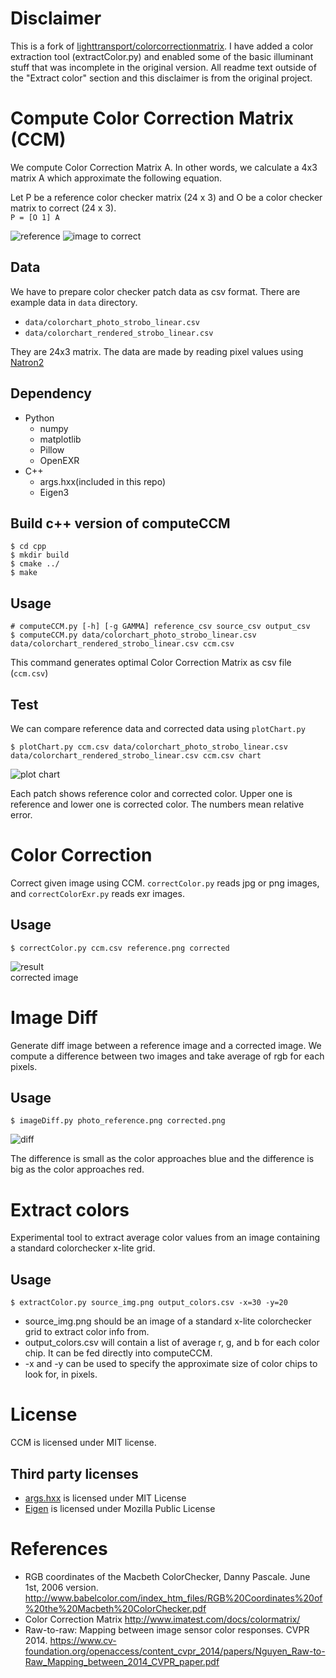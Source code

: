 # Disclaimer
This is a fork of [lighttransport/colorcorrectionmatrix](https://github.com/lighttransport/colorcorrectionmatrix). I have added a color extraction tool (extractColor.py) and enabled some of the basic illuminant stuff that was incomplete in the original version. All readme text outside of the "Extract color" section and this disclaimer is from the original project.

# Compute Color Correction Matrix (CCM)

We compute Color Correction Matrix A.
In other words, we calculate a 4x3 matrix A which approximate the following equation.  

Let P be a reference color checker matrix (24 x 3) and O be a color checker 
matrix to correct (24 x 3).  
`P = [O 1] A`

![reference](./img/referenceStrobo.png)
![image to correct](./img/renderedStrobo.png)

## Data
We have to prepare color checker patch data as csv format.
There are example data in `data` directory.
- `data/colorchart_photo_strobo_linear.csv`
- `data/colorchart_rendered_strobo_linear.csv`  

They are 24x3 matrix. The data are made by reading pixel values using [Natron2](https://natron.fr/)

## Dependency
- Python
    - numpy
    - matplotlib
    - Pillow 
    - OpenEXR
- C++
    - args.hxx(included in this repo)
    - Eigen3

## Build c++ version of computeCCM

``` shell
$ cd cpp
$ mkdir build
$ cmake ../
$ make
```

## Usage
``` shell 
# computeCCM.py [-h] [-g GAMMA] reference_csv source_csv output_csv
$ computeCCM.py data/colorchart_photo_strobo_linear.csv data/colorchart_rendered_strobo_linear.csv ccm.csv
```
This command generates optimal Color Correction Matrix as csv file (`ccm.csv`)

## Test
We can compare reference data and corrected data using `plotChart.py`

``` shell
$ plotChart.py ccm.csv data/colorchart_photo_strobo_linear.csv data/colorchart_rendered_strobo_linear.csv ccm.csv chart
```
![plot chart](img/result_strobo.png)

Each patch shows reference color and corrected color.
Upper one is reference and lower one is corrected color.
The numbers mean relative error.

# Color Correction
Correct given image using CCM.
`correctColor.py` reads jpg or png images, and
`correctColorExr.py` reads exr images.

## Usage
``` shell
$ correctColor.py ccm.csv reference.png corrected
```

![result](img/stroboCorrected.png)  
corrected image

# Image Diff

Generate diff image between a reference image and a corrected image. We compute a difference between two images and take average of rgb for each pixels.

## Usage
``` shell
$ imageDiff.py photo_reference.png corrected.png
```
![diff](img/diffImg.png)

The difference is small as the color approaches blue and 
the difference is big as the color approaches red.

# Extract colors

Experimental tool to extract average color values from an image containing a standard colorchecker x-lite grid.

## Usage
``` shell
$ extractColor.py source_img.png output_colors.csv -x=30 -y=20
```

* source_img.png should be an image of a standard x-lite colorchecker grid to extract color info from.
*  output_colors.csv will contain a list of average r, g, and b for each color chip. It can be fed directly into computeCCM.
* -x and -y can be used to specify the approximate size of color chips to look for, in pixels.

# License

CCM is licensed under MIT license.

## Third party licenses
- [args.hxx](https://github.com/Taywee/args) is licensed under MIT License
- [Eigen](http://eigen.tuxfamily.org/index.php?title=Main_Page) is licensed under Mozilla Public License


# References

* RGB coordinates of the Macbeth ColorChecker, Danny Pascale. June 1st, 2006 version. http://www.babelcolor.com/index_htm_files/RGB%20Coordinates%20of%20the%20Macbeth%20ColorChecker.pdf
* Color Correction Matrix http://www.imatest.com/docs/colormatrix/
* Raw-to-raw: Mapping between image sensor color responses. CVPR 2014. https://www.cv-foundation.org/openaccess/content_cvpr_2014/papers/Nguyen_Raw-to-Raw_Mapping_between_2014_CVPR_paper.pdf

